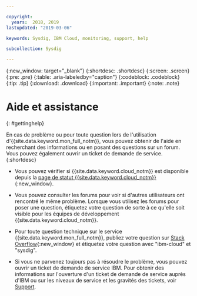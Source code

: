 ```yaml
---

copyright:
  years:  2018, 2019
lastupdated: "2019-03-06"

keywords: Sysdig, IBM Cloud, monitoring, support, help

subcollection: Sysdig

---
```


{:new_window: target="_blank"}
{:shortdesc: .shortdesc}
{:screen: .screen}
{:pre: .pre}
{:table: .aria-labeledby="caption"}
{:codeblock: .codeblock}
{:tip: .tip}
{:download: .download}
{:important: .important}
{:note: .note}


# Aide et assistance
{: #gettinghelp}

En cas de problème ou pour toute question lors de l'utilisation d'{{site.data.keyword.mon_full_notm}}, vous pouvez obtenir de l'aide en recherchant des informations ou en posant des questions sur un forum. Vous pouvez également ouvrir un ticket de demande de service.
{:shortdesc}

* Vous pouvez vérifier si {{site.data.keyword.cloud_notm}} est disponible depuis la [page de statut {{site.data.keyword.cloud_notm}}](https://cloud.ibm.com/status?selected=status){:new_window}.

* Vous pouvez consulter les forums pour voir si d'autres utilisateurs ont rencontré le
même problème. Lorsque vous utilisez les forums pour poser une question, étiquetez votre question de sorte à ce qu'elle soit visible pour les équipes de développement {{site.data.keyword.cloud_notm}}.
<!--Insert the appropriate Stack Overflow tag for your service for <service_keyword> in URL and text below:  -->
  * Pour toute question technique sur le service {{site.data.keyword.mon_full_notm}}, publiez votre question sur [Stack Overflow](http://stackoverflow.com/search?q=ibm-cloud+sysdig){:new_window} et étiquetez votre question avec "ibm-cloud" et "sysdig".


* Si vous ne parvenez toujours pas à résoudre le problème, vous pouvez ouvrir un ticket de demande de service IBM. Pour obtenir des informations sur l'ouverture d'un ticket de demande de service auprès d'IBM ou sur les niveaux de service et les gravités des tickets, voir [Support](/docs/get-support?topic=get-support-getting-customer-support#getting-customer-support).

